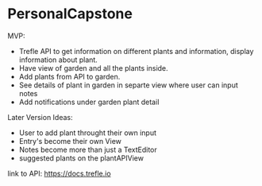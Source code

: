 # PersonalCapstone

MVP:
- Trefle API to get information on different plants and information, display information about plant.     
- Have view of garden and all the plants inside. 
- Add plants from API to garden. 
- See details of plant in garden in separte view where user can input notes
- Add notifications under garden plant detail 

Later Version Ideas:
- User to add plant throught their own input
- Entry's become their own View
- Notes become more than just a TextEditor
- suggested plants on the plantAPIView

link to API: https://docs.trefle.io
